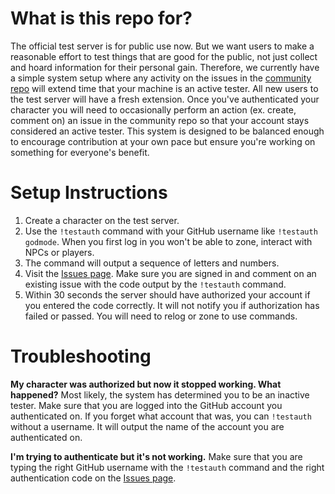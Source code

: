 # What is this repo for?

The official test server is for public use now. But we want users to make a reasonable effort to test things that are good for the public, not just collect and hoard information for their personal gain. Therefore, we currently have a simple system setup where any activity on the issues in the [community repo](https://github.com/EdenServer/community) will extend time that your machine is an active tester. All new users to the test server will have a fresh extension. Once you've authenticated your character you will need to occasionally perform an action (ex. create, comment on) an issue in the community repo so that your account stays considered an active tester. This system is designed to be balanced enough to encourage contribution at your own pace but ensure you're working on something for everyone's benefit.

# Setup Instructions

1. Create a character on the test server.
2. Use the `!testauth` command with your GitHub username like `!testauth godmode`. When you first log in you won't be able to zone, interact with NPCs or players.
3. The command will output a sequence of letters and numbers.
4. Visit the [Issues page](https://github.com/EdenServer/testserver-auth/issues). Make sure you are signed in and comment on an existing issue with the code output by the `!testauth` command.
5. Within 30 seconds the server should have authorized your account if you entered the code correctly. It will not notify you if authorization has failed or passed. You will need to relog or zone to use commands.

# Troubleshooting

**My character was authorized but now it stopped working. What happened?**
Most likely, the system has determined you to be an inactive tester. Make sure that you are logged into the GitHub account you authenticated on. If you forget what account that was, you can `!testauth` without a username. It will output the name of the account you are authenticated on.

**I'm trying to authenticate but it's not working.**
Make sure that you are typing the right GitHub username with the `!testauth` command and the right authentication code on the [Issues page](https://github.com/EdenServer/testserver-auth/issues).
